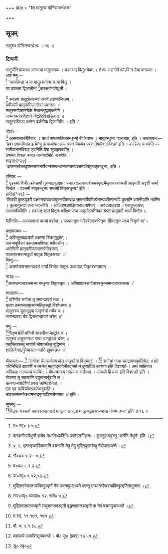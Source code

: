 +++
title = "16 मातुश्च योनिसम्बन्धेभ्यः"

+++
## सूत्रम्
मातुश्च योनिसम्बन्धेभ्यः ॥ १६ ॥  
### टिप्पनी
मातुर्योनिसम्बन्धाः कन्याया मातुलादयः । चकारात् पितुरप्येवम् । तेभ्यः असगोत्रेभ्योऽपि न देया कन्यका । अत्र मनु:—  
[^२] 'असपिण्डा च या मातुरसगोत्रा च या पितुः ।  
सा प्रशस्ता द्विजातीनां [^१]दारकर्मण्यमैथुनी ॥  

[^२]: म० स्मृ० ३.५.  

[^१]: दारकर्मण्यमैथुनी इत्येव मेधातिथ्यादिभिः पाठोऽङ्गीकृतः । कुल्लूकभट्टस्तु 'कर्मणि मैथुने' इति ।  

[^२२] स्नात्वा समुद्वहेत्कन्यां सवर्णं लक्षणान्विताम् ।  
यवीयसी भ्रातृमतीमसगोत्रां प्रयत्नतः ॥  
मातुस्सगोत्रामप्येके नेच्छन्त्युद्वाहकर्मणि ।  
जन्मनाम्नोरविज्ञाने नोद्वहेदविशङ्कितः ॥  
मातुस्सपिण्डा यत्नेन वर्जनीया द्विजातिभिः ॥ इति।'  



गौतमः —  
[^२३] असमानप्रवरैर्विवाहः । ऊर्ध्वं सप्तमात्पितबन्धुभ्यो बीजिनश्च । मातृबन्धुभ्यः पञ्चमात्, इति । कात्यायन:— 'प्रवर एषामविवाह इत्येतेषु प्रत्यध्यायमाहत्य वचनं येषामेव प्रवरः तेषामेवाऽविवाह' इति । कारिका च भवति —  
रातीयानामविवाह एषामिति येषां सूत्रकृदब्रवीत् ।  
तेषामेव विवाहः स्यात् नान्येषामिति धारणेति ॥  
शङ्ख:[^२४] —  
'दारानाहरेत्सदृशानसमानार्षेयानसम्बन्धानासप्तमपञ्चमात्पितृमातृबन्धुभ्यः, इति ।  

वसिष्ठः —  
[^२५] गृहस्थो विनीतक्रोधहर्षों गुरुणाऽनुरज्ञातः स्नात्वाऽसमानार्षेयामस्पृष्टमैथुनामवरवयसीं भ्रातृमतीं सदृशीं भार्यां विन्देत । पञ्चमीं मातृबन्धुभ्यः सप्तमीं पितृबन्धुभ्यः' इति ।  
हारीत[^२६] —  
'शिवत्री कुष्ठ्युदरी यक्ष्मामयाव्यल्पायुरनार्षेयमब्रह्म समानार्षेयमित्येतान्यपतितान्यपि कुलानि वर्जनीयानि भवन्ति । कुलानुरूपाः प्रजा भवन्तीति । आदितष्षडयझियत्वादनार्षेयम् । अवेदत्वादब्रह्म । एककुलत्वात् समानार्षेयमिति । तस्मात् सप्त पितृतः परीक्ष्य पञ्च मातृतोऽनग्निकां श्रेष्ठां भ्रातृमतीं भार्यां विन्देत ॥  

[^२२]: ४. ६. एतदङ्काङ्कितानि वचनानि तेषु तेषु मुद्रितपुस्तकेषु नैवोपलभ्यन्ते ।  

[^२३]: गौ०ध० ४.२—५.  

[^२५]: व०ध० ८.१.२.  


पैठीनसिः—असमानायां कन्यां वरयेत् । पञ्चमातृतः परिहरेत्सप्तपितृतः त्रीन्मातृतः पञ्च पितृतो वा'।  

याज्ञवल्क्यः —  
[^३१] अविप्लुतब्रह्मचर्यो लक्षण्यां स्त्रियमुद्वहेत् ।  
अनन्यपूर्विकां कान्तामसपिण्डां यवीयसीम् ।  
अरोगिणीं भ्रातृमतीमसमानार्षगोत्रजाम् ।  
पञ्चमात्सप्तमादूर्ध्वं मातृतः पितृतस्तथा ॥'  
विष्णु:—  
[^३२] असगोत्रामसमानप्रवरां भार्यां विन्देत मातृतः पञ्चमात् पितृतस्सप्तमात् ।  

[^३१]: या०स्मृ० १.५२,५३.  

[^३२]: मुद्रितश्लोकात्मकविष्णुस्मृतौ नेदं वचनमुपलभ्यते परन्तु ग्रन्थान्तरेष्वस्याविष्णुस्मृतित्वमुक्तम् ।  


नारदः —  
[^३३]आसप्तमात्पञ्चमाच्च बन्धुभ्यः पितृमातृतः ।
अविवाह्यास्सगोत्रास्स्युस्समानप्रवरास्तथा ।'  

[^३३]: नार०स्मृ० व्यवहा० १२. श्लो० ७.  

शातातप:—  
[^३४] परिणीय सगोत्रां तु समानप्रवरां तथा ।  
कृत्वा तस्यास्समुत्सर्गमतिकृच्छ्रो विशोधनम् ॥  
मातुलस्य सुतामूढ्वा मातृगोत्रां तथैव च ।  
समानप्रवरां चैव द्विजचान्द्रायणं चरेत् ॥'  

[^३४]: मुद्रितशातातपस्मृतौ लघुशतातपस्मृतौ बृद्धशातातपस्मृतौ वा नेदं वचनमुपलभ्यते ॥  


मनुः —  
[^३५]पैतृष्वसेयीं भगिनीं स्वस्नीयां मातुरेव च ।  
मातुश्च भ्रातुस्तनयां गत्वा चान्द्रायणं चरेत् ॥  
एतास्तिस्रस्तु भार्यार्थे नोपयच्छेत्तु बुद्धिमान् ।  
ज्ञातित्वेनाऽनुपेयास्ताः पतति ह्युपयन्नधः ॥'  

[^३५]: म.स्मृ. ११.१७१, १७१.  

बौधायन:—
[^३६] 'सगोत्रां चेदमत्योपयच्छेत मातृवदेनां विभृयात्' । [^३७] सगोत्रां गत्वा चान्द्रायणमुपदिशेत् ॥ व्रते परिनिष्ठिते ब्राह्मणीं न त्यजेत् मातृवद्भगिनीवद्गर्भो न दुष्यतीति काश्यप इति विज्ञायते । अथ सान्निपात अविवाहः तदाध्यायं वर्जयेत् । बोधायनस्य तत्प्रमाणं कर्तव्यम् । मानव्यो हि प्रजा इति विज्ञायते इति ।  
गोत्राणां तु सहस्राणि प्रयुतान्यर्बुदानि च ।  
ऊनपञ्चाशदेवैषां प्रवरा ऋषिदर्शनात् ॥  
एक एव ऋषिर्यावत्प्रवरेष्वनुवर्तते ।  
तावत्समानगोत्रत्वमन्वद्भृग्वाङ्गिरोगणात ॥' इति ।  

[^३६]:बौ. ध. २.१.३८.  

[^३७]: महाप्रवरे समाप्तिसूत्रकाण्डे । बौ० सू० (प्रवर) १३.५५.  




सुमन्तुः —  
[^४१]पितृपत्न्यस्सर्वा मातरस्तद्भ्रातरो मातुलाः तत्सुता मातुलसुतास्तस्मात्ता नोपयन्तव्या' इति ॥ १६ ॥  

[^४१]: सु० स्मृ०
